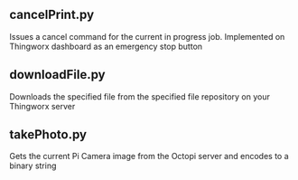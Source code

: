 ## cancelPrint.py

Issues a cancel command for the current in progress job. Implemented on Thingworx dashboard as an emergency stop button

## downloadFile.py

Downloads the specified file from the specified file repository on your Thingworx server

## takePhoto.py

Gets the current Pi Camera image from the Octopi server and encodes to a binary string

## 
